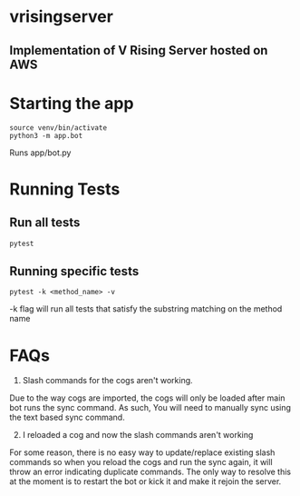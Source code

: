 # vrisingserver

## Implementation of V Rising Server hosted on AWS


# Starting the app
```
source venv/bin/activate
python3 -m app.bot
```
Runs app/bot.py

# Running Tests

## Run all tests
```
pytest
```

## Running specific tests
```
pytest -k <method_name> -v
```

-k flag will run all tests that satisfy the substring matching on the method name


# FAQs
1. Slash commands for the cogs aren't working.

Due to the way cogs are imported, the cogs will only be loaded after main bot runs the sync command.
As such, You will need to manually sync using the text based sync command.

2. I reloaded a cog and now the slash commands aren't working

For some reason, there is no easy way to update/replace existing slash commands so when you reload the cogs and run the sync again, it will throw an error indicating duplicate commands. The only way to resolve this at the moment is to restart the bot or kick it and make it rejoin the server.
